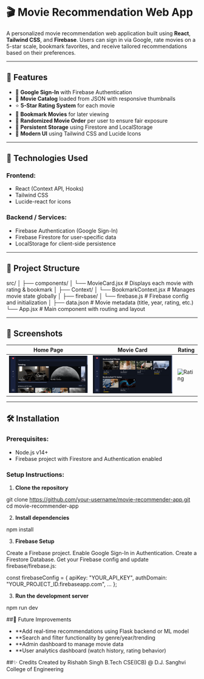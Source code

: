 # 🎬 Movie Recommendation Web App

A personalized movie recommendation web application built using **React**, **Tailwind CSS**, and **Firebase**. Users can sign in via Google, rate movies on a 5-star scale, bookmark favorites, and receive tailored recommendations based on their preferences.

---

## 🚀 Features

- 🔐 **Google Sign-In** with Firebase Authentication
- 🎥 **Movie Catalog** loaded from JSON with responsive thumbnails
- ⭐ **5-Star Rating System** for each movie
- 🔖 **Bookmark Movies** for later viewing
- 🔄 **Randomized Movie Order** per user to ensure fair exposure
- 💾 **Persistent Storage** using Firestore and LocalStorage
- 🎨 **Modern UI** using Tailwind CSS and Lucide Icons

---

## 🧠 Technologies Used


### Frontend:
- React (Context API, Hooks)
- Tailwind CSS
- Lucide-react for icons

### Backend / Services:
- Firebase Authentication (Google Sign-In)
- Firebase Firestore for user-specific data
- LocalStorage for client-side persistence

---

## 📁 Project Structure

src/
│
├── components/
│ └── MovieCard.jsx # Displays each movie with rating & bookmark
│
├── Context/
│ └── BookmarkContext.jsx # Manages movie state globally
│
├── firebase/
│ └── firebase.js # Firebase config and initialization
│
├── data.json # Movie metadata (title, year, rating, etc.)
└── App.jsx # Main component with routing and layout


---

## 📸 Screenshots

| Home Page | Movie Card | Rating |
|----------|------------|--------|
| ![Home](./screenshots/home.png) | ![Card](./screenshots/card.png) | ![Rating](./screenshots/rating.png) |

---

## 🛠️ Installation

### Prerequisites:
- Node.js v14+
- Firebase project with Firestore and Authentication enabled

### Setup Instructions:

1. **Clone the repository**

git clone https://github.com/your-username/movie-recommender-app.git
cd movie-recommender-app

2. **Install dependencies**

npm install

3. **Firebase Setup**

Create a Firebase project.
Enable Google Sign-In in Authentication.
Create a Firestore Database.
Get your Firebase config and update firebase/firebase.js:

const firebaseConfig = {
  apiKey: "YOUR_API_KEY",
  authDomain: "YOUR_PROJECT_ID.firebaseapp.com",
  ...
};

3. **Run the development server**

npm run dev

##🔄 Future Improvements
- **Add real-time recommendations using Flask backend or ML model
- **Search and filter functionality by genre/year/trending
- **Admin dashboard to manage movie data
- **User analytics dashboard (watch history, rating behavior)

##✨ Credits
Created by Rishabh Singh
B.Tech CSE(ICB) @ D.J. Sanghvi College of Engineering